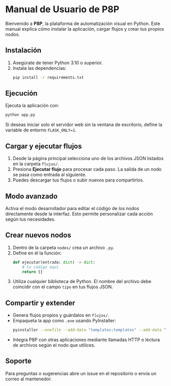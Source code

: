 # Manual de Usuario de P8P

Bienvenido a **P8P**, la plataforma de automatización visual en Python.
Este manual explica cómo instalar la aplicación, cargar flujos y crear tus propios nodos.

## Instalación
1. Asegúrate de tener Python 3.10 o superior.
2. Instala las dependencias:
   ```bash
   pip install -r requirements.txt
   ```

## Ejecución
Ejecuta la aplicación con:
```bash
python app.py
```
Si deseas iniciar solo el servidor web sin la ventana de escritorio, define la variable de entorno `FLASK_ONLY=1`.

## Cargar y ejecutar flujos
1. Desde la página principal selecciona uno de los archivos JSON listados en la carpeta `flujos/`.
2. Presiona **Ejecutar flujo** para procesar cada paso. La salida de un nodo se pasa como entrada al siguiente.
3. Puedes descargar tus flujos o subir nuevos para compartirlos.

## Modo avanzado
Activa el modo desarrollador para editar el código de los nodos directamente desde la interfaz. Esto permite personalizar cada acción según tus necesidades.

## Crear nuevos nodos
1. Dentro de la carpeta `nodes/` crea un archivo `.py`.
2. Define en él la función:
   ```python
   def ejecutar(entrada: dict) -> dict:
       # tu código aquí
       return {}
   ```
3. Utiliza cualquier biblioteca de Python. El nombre del archivo debe coincidir con el campo `tipo` en tus flujos JSON.

## Compartir y extender
- Genera flujos propios y guárdalos en `flujos/`.
- Empaqueta la app como `.exe` usando PyInstaller:
  ```bash
  pyinstaller --onefile --add-data "templates;templates" --add-data "static;static" app.py
  ```
- Integra P8P con otras aplicaciones mediante llamadas HTTP o lectura de archivos según el nodo que utilices.

## Soporte
Para preguntas o sugerencias abre un issue en el repositorio o envía un correo al mantenedor.


